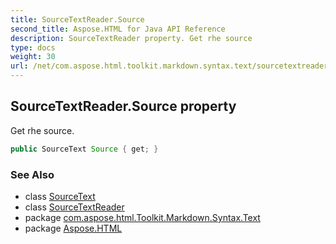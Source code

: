 ```yaml
---
title: SourceTextReader.Source
second_title: Aspose.HTML for Java API Reference
description: SourceTextReader property. Get rhe source
type: docs
weight: 30
url: /net/com.aspose.html.toolkit.markdown.syntax.text/sourcetextreader/source/
---
```

## SourceTextReader.Source property

Get rhe source.

```java
public SourceText Source { get; }
```

### See Also

* class [SourceText](../../sourcetext/)
* class [SourceTextReader](../)
* package [com.aspose.html.Toolkit.Markdown.Syntax.Text](../../sourcetextreader/)
* package [Aspose.HTML](../../../)
